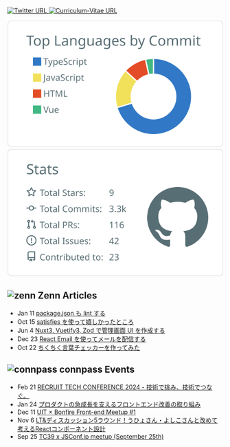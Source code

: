 <!--
**TakaShinoda/TakaShinoda** is a ✨ _special_ ✨ repository because its `README.md` (this file) appears on your GitHub profile.

Here are some ideas to get you started:

- 🔭 I’m currently working on ...
- 🌱 I’m currently learning ...
- 👯 I’m looking to collaborate on ...
- 🤔 I’m looking for help with ...
- 💬 Ask me about ...
- 📫 How to reach me: ...
- 😄 Pronouns: ...
- ⚡ Fun fact: ...
-->

<p align="left"> 
    <a href="https://twitter.com/tttttt_621_s">
        <img alt="Twitter URL" src="https://img.shields.io/twitter/url?style=social&url=https%3A%2F%2Ftwitter.com%2Ftttttt_621_s">
    </a>
    <a href="https://github.com/TakaShinoda/curriculum-vitae">
        <img alt="Curriculum-Vitae URL" src="https://img.shields.io/badge/Curriculum_Vitae-informational">
    </a>
</p>


[![](https://raw.githubusercontent.com/TakaShinoda/TakaShinoda/master/profile-summary-card-output/default/2-most-commit-language.svg)](https://github.com/vn7n24fzkq/github-profile-summary-cards)[![](https://raw.githubusercontent.com/TakaShinoda/TakaShinoda/master/profile-summary-card-output/default/3-stats.svg)](https://github.com/vn7n24fzkq/github-profile-summary-cards)


## ![zenn](https://t0.gstatic.com/faviconV2?client=SOCIAL&type=FAVICON&fallback_opts=TYPE,SIZE,URL&url=https://zenn.dev/&size=16) Zenn Articles

<!-- profile updater begin: zenn -->
- Jan 11 [package.json も lint する](https://zenn.dev/taka_shino/articles/b3d3a491008bed)
- Oct 15 [satisfies を使って嬉しかったところ](https://zenn.dev/taka_shino/articles/7375dab18eece4)
- Jun 4 [Nuxt3, Vuetify3, Zod で管理画面 UI を作成する](https://zenn.dev/taka_shino/articles/9583757f5692c4)
- Dec 23 [React Email を使ってメールを配信する](https://zenn.dev/taka_shino/articles/14943483d10431)
- Oct 22 [ちくちく言葉チェッカーを作ってみた](https://zenn.dev/taka_shino/articles/a28d0369377169)
<!-- profile updater end: zenn -->


## ![connpass](https://t0.gstatic.com/faviconV2?client=SOCIAL&type=FAVICON&fallback_opts=TYPE,SIZE,URL&url=https://connpass.com/&size=16) connpass Events

<!-- profile updater begin: connpass -->
- Feb 21 [RECRUIT TECH CONFERENCE 2024 -  技術で挑み、技術でつなぐ。](https://recruit-event.connpass.com/event/302250/)
- Jan 24 [プロダクトの急成長を支えるフロントエンド改善の取り組み](https://sansan.connpass.com/event/305970/)
- Dec 11 [UIT × Bonfire Front-end Meetup #1](https://uit.connpass.com/event/300284/)
- Nov 6 [LT&ディスカッション5ラウンド！うひょさん・よしこさんと改めて考えるReactコンポーネント設計](https://offers.connpass.com/event/298939/)
- Sep 25 [TC39 x JSConf.jp meetup (September 25th)](https://nodejs.connpass.com/event/292367/)
<!-- profile updater end: connpass -->